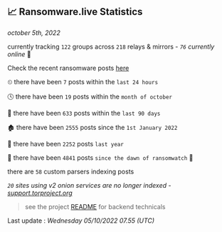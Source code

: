 
## 📈 Ransomware.live Statistics
_october 5th, 2022_

currently tracking `122` groups across `218` relays & mirrors - _`76` currently online_ 📡

Check the recent ransomware posts [here](https://www.ransomware.live/#/recentposts)


⏲ there have been `7` posts within the `last 24 hours`

🕓 there have been `19` posts within the `month of october`

📅 there have been `633` posts within the `last 90 days`

🏚 there have been `2555` posts since the `1st January 2022`

🚀 there have been `2252` posts `last year`

🦕 there have been `4841` posts `since the dawn of ransomwatch` 🐣

there are `58` custom parsers indexing posts

_`20` sites using v2 onion services are no longer indexed - [support.torproject.org](https://support.torproject.org/onionservices/v2-deprecation/)_

> see the project [README](https://github.com/jmousqueton/ransomwatch#readme) for backend technicals



Last update : _Wednesday 05/10/2022 07.55 (UTC)_

